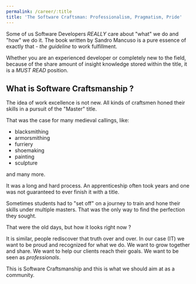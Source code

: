 ```yaml
---
permalink: /career/:title
title: 'The Software Craftsman: Professionalism, Pragmatism, Pride'
---
```


Some of us Software Developers _REALLY_ care about "what" we do and "how" we do it. The book written by Sandro Mancuso
is a pure essence of exactly that - _the guideline_ to work fulfillment.

Whether you are an experienced developer or completely new to the field, because of the share amount of insight knowledge stored within
the title, it is a _MUST READ_ position.

## What is Software Craftsmanship ?

The idea of work excellence is not new. All kinds of craftsmen honed their skills in a pursuit of the "Master" title.

That was the case for many medieval callings, like:
 - blacksmithing
 - armorsmithing
 - furriery
 - shoemaking
 - painting
 - sculpture
 
and many more.

It was a long and hard process. An apprenticeship often took years and one was not guaranteed to ever finish it with a title.

Sometimes students had to "set off" on a journey to train and hone their skills under multiple masters. That was the only way
to find the perfection they sought.

That were the old days, but how it looks right now ?

It is similar, people rediscover that truth over and over. In our case (IT) we want to be proud and recognized for what we do.
We want to grow together and share. We want to help our clients reach their goals. We want to be seen as _professionals_.

This is Software Craftsmanship and this is what we should aim at as a community.